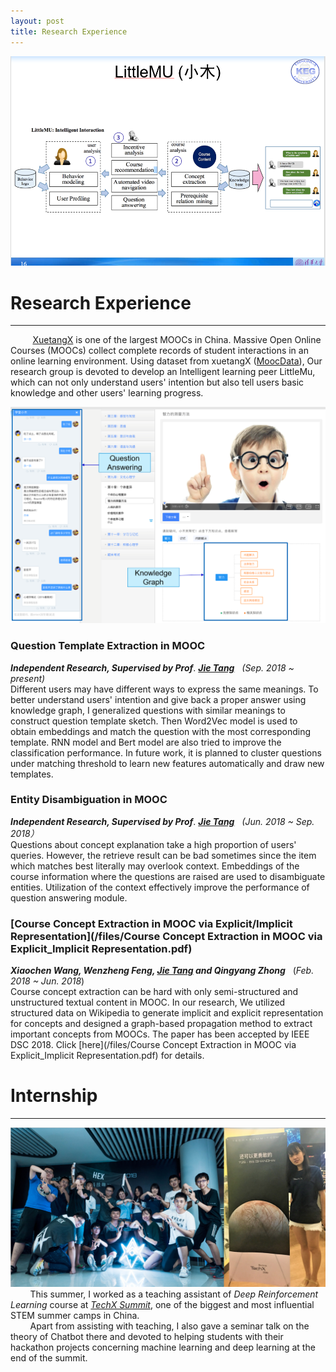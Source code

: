 ```yaml
---
layout: post
title: Research Experience
---
```


<img src="/images/me/MU.png" class="fit image"> 

# Research Experience

------

&nbsp;&nbsp;&nbsp;&nbsp;&nbsp;&nbsp;&nbsp;&nbsp; [XuetangX](https://xuetangx.com/) is one of the largest MOOCs in China. Massive Open Online Courses (MOOCs) collect complete records of student interactions in an online learning environment. Using dataset from xuetangX ([MoocData](http://101.6.244.4:9123/)), Our research group is devoted to develop an Intelligent learning peer LittleMu, which can not only understand users' intention but also tell users basic knowledge and other users' learning progress. 

<div align="center">
<img src="/images/me/xiaomu1.png" class="fit image"> 

</div>

###  Question Template Extraction in MOOC

***Independent Research, Supervised by Prof***. ***[Jie Tang](http://keg.cs.tsinghua.edu.cn/jietang/)***&nbsp;&nbsp; *(Sep. 2018 ~ present)*<br/>Different users may have different ways to express the same meanings. To better understand users' intention and give back a proper answer using knowledge graph, I generalized questions with similar meanings to construct question template sketch. Then Word2Vec model is used to obtain embeddings and match the question with the most corresponding template. RNN model and Bert model are also tried to improve the classification performance. In future work, it is planned to cluster questions under matching threshold to learn new features automatically and draw new templates. 

### Entity Disambiguation in MOOC

***Independent Research, Supervised by Prof***. ***[Jie Tang](http://keg.cs.tsinghua.edu.cn/jietang/)*** &nbsp;&nbsp;*(Jun. 2018  ~ Sep. 2018）*<br/>Questions about concept explanation take a high proportion of users' queries. However, the retrieve result can be bad sometimes since the item which matches best literally may overlook context. Embeddings of the course information where the questions are raised are used to disambiguate entities. Utilization of the context effectively improve the performance of question answering module.

### [Course Concept Extraction in MOOC via Explicit/Implicit Representation](/files/Course Concept Extraction in MOOC via Explicit_Implicit Representation.pdf)

***Xiaochen Wang, Wenzheng Feng, [Jie Tang](http://keg.cs.tsinghua.edu.cn/jietang/) and Qingyang Zhong***&nbsp;&nbsp; (*Feb. 2018  ~  Jun. 2018*)<br/>Course concept extraction can be hard with only semi-structured and unstructured textual content in MOOC. In our research, We utilized structured data on Wikipedia to generate implicit and explicit representation for concepts and designed a graph-based propagation method to extract important concepts from MOOCs. The paper has been accepted by IEEE DSC 2018. Click [here](/files/Course Concept Extraction in MOOC via Explicit_Implicit Representation.pdf) for details.



# Internship

------

<img src="/images/me/TechXCom1.png" class="fit image">&nbsp;&nbsp;&nbsp;&nbsp;&nbsp;&nbsp;&nbsp;&nbsp;This summer, I worked as a teaching assistant of *Deep Reinforcement Learning* course at *[TechX Summit](http://techxsummit.com/index-en.html)*, one of the biggest and most influential STEM summer camps in China.<br/> &nbsp;&nbsp;&nbsp;&nbsp;&nbsp;&nbsp;&nbsp;&nbsp;Apart from assisting with teaching, I also gave a seminar talk on the theory of Chatbot there and devoted to helping students with their hackathon projects concerning machine learning and deep learning at the end of the summit.





